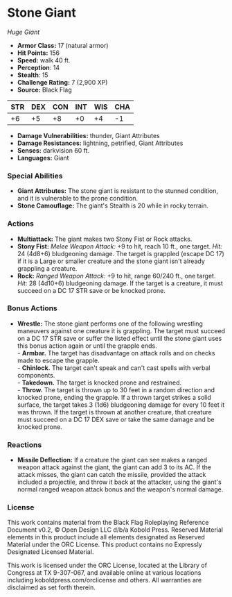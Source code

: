 # Stone Giant

*Huge* *Giant*

- **Armor Class:** 17 (natural armor)
- **Hit Points:** 156 
- **Speed:** walk 40 ft.
- **Perception**: 14
- **Stealth**: 15
- **Challenge Rating:** 7 (2,900 XP)
- **Source:** Black Flag

| STR | DEX | CON | INT | WIS | CHA |
| --- | --- | --- | --- | --- | --- |
| +6 | +5 | +8 | +0 | +4 | -1 |

- **Damage Vulnerabilities:** thunder, Giant Attributes
- **Damage Resistances:** lightning, petrified, Giant Attributes
- **Senses:** darkvision 60 ft.
- **Languages:** Giant

### Special Abilities

- **Giant Attributes:** The stone giant is resistant to the stunned condition, and it is vulnerable to the prone condition.
- **Stone Camouflage:** The giant's Stealth is 20 while in rocky terrain.

### Actions

- **Multiattack:** The giant makes two Stony Fist or Rock attacks.
- **Stony Fist:** _Melee Weapon Attack:_ +9 to hit, reach 10 ft., one target. _Hit:_ 24 (4d8+6) bludgeoning damage. The target is grappled (escape DC 17) if it is a Large or smaller creature and the stone giant isn't already grappling a creature.
- **Rock:** _Ranged Weapon Attack:_ +9 to hit, range 60/240 ft., one target. _Hit:_ 28 (4d10+6) bludgeoning damage. If the target is a creature, it must succeed on a DC 17 STR save or be knocked prone.

### Bonus Actions

- **Wrestle:** The stone giant performs one of the following wrestling maneuvers against one creature it is grappling. The target must succeed on a DC 17 STR save or suffer the listed effect until the stone giant uses this bonus action again or until the grapple ends.<br>- **Armbar.** The target has disadvantage on attack rolls and on checks made to escape the grapple.<br>- **Chinlock.** The target can't speak and can't cast spells with verbal components.<br>- **Takedown.** The target is knocked prone and restrained.<br>- **Throw.** The target is thrown up to 30 feet in a random direction and knocked prone, ending the grapple. If a thrown target strikes a solid surface, the target takes 3 (1d6) bludgeoning damage for every 10 feet it was thrown. If the target is thrown at another creature, that creature must succeed on a DC 17 DEX save or take the same damage and be knocked prone.

### Reactions

- **Missile Deflection:** If a creature the giant can see makes a ranged weapon attack against the giant, the giant can add 3 to its AC. If the attack misses, the giant can catch the missile, provided the attack included a projectile, and throw it back at the attacker, using the giant's normal ranged weapon attack bonus and the weapon's normal damage.


### License

This work contains material from the Black Flag Roleplaying Reference Document v0.2, © Open Design LLC d/b/a Kobold Press. Reserved Material elements in this product include all elements designated as Reserved Material under the ORC License. This product contains no Expressly Designated Licensed Material.

This work is licensed under the ORC License, located at the Library of Congress at TX 9-307-067, and available online at various locations including koboldpress.com/orclicense and others. All warranties are disclaimed as set forth therein.
